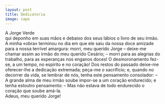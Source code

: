 ```yaml
---
layout: post
title: Dedicatoria
image: capa
---
```

A Jorge Verde  
<span class="caps" alt="A"></span>qui deponho em suas mãos e debaixo dos seus lábios o livro de seu irmão. A minha «obra» terminou no dia em que ele saiu da nossa doce amizade para a nossa terrível amargura: morri, meu querido Jorge – deixe-me chamar assim ao irmão do meu querido Cesário; – morri para as alegrias do trabalho, para as esperanças nos enganos doces! O desmoronamento fez-se, a um tempo, no espírito e no coração! Dos restos do passado deixe-me oferecer-lhe a dedicação extremada; peça-me o sacrifício; e, quando no decorrer da vida, se lembrar de nós, tenha este pensamento consolador: – A grande alma de meu irmão soube impor-se a um coração endurecido; e tenha estoutro pensamento: – Mas não estava de todo endurecido o coração que soube amá-la.  
Adeus, meu querido Jorge!
